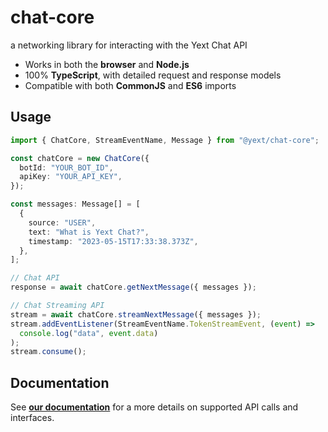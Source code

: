 # chat-core

a networking library for interacting with the Yext Chat API

- Works in both the **browser** and **Node.js**
- 100% **TypeScript**, with detailed request and response models
- Compatible with both **CommonJS** and **ES6** imports

## Usage

```typescript
import { ChatCore, StreamEventName, Message } from "@yext/chat-core";

const chatCore = new ChatCore({
  botId: "YOUR_BOT_ID",
  apiKey: "YOUR_API_KEY",
});

const messages: Message[] = [
  {
    source: "USER",
    text: "What is Yext Chat?",
    timestamp: "2023-05-15T17:33:38.373Z",
  },
];

// Chat API
response = await chatCore.getNextMessage({ messages });

// Chat Streaming API
stream = await chatCore.streamNextMessage({ messages });
stream.addEventListener(StreamEventName.TokenStreamEvent, (event) =>
  console.log("data", event.data)
);
stream.consume();
```

## Documentation

See **[our documentation](./docs/chat-core.md)** for a more details on supported API calls and interfaces.
